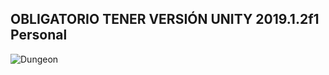 ## OBLIGATORIO TENER VERSIÓN UNITY 2019.1.2f1 Personal
![Dungeon](https://i.ibb.co/vVNnYHj/Whats-App-Image-2019-05-11-at-6-18-40-PM.jpghttps://ibb.co/K96gHLd)
